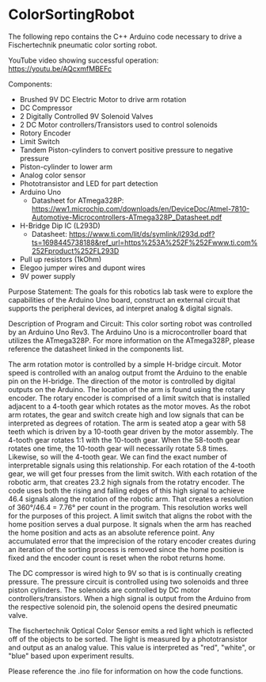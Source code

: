 # ColorSortingRobot
The following repo contains the C++ Arduino code necessary to drive a Fischertechnik pneumatic color sorting robot.

YouTube video showing successful operation:
https://youtu.be/AQcxmfMBEFc

Components:
- Brushed 9V DC Electric Motor to drive arm rotation
- DC Compressor
- 2 Digitally Controlled 9V Solenoid Valves
- 2 DC Motor controllers/Transistors used to control solenoids
- Rotory Encoder
- Limit Switch
- Tandem Piston-cylinders to convert positive pressure to negative pressure
- Piston-cylinder to lower arm
- Analog color sensor
- Phototransistor and LED for part detection
- Arduino Uno
    - Datasheet for ATmega328P: https://ww1.microchip.com/downloads/en/DeviceDoc/Atmel-7810-Automotive-Microcontrollers-ATmega328P_Datasheet.pdf
- H-Bridge Dip IC (L293D)
    - Datasheet: https://www.ti.com/lit/ds/symlink/l293d.pdf?ts=1698445738188&ref_url=https%253A%252F%252Fwww.ti.com%252Fproduct%252FL293D
- Pull up resistors (1kOhm)
- Elegoo jumper wires and dupont wires
- 9V power supply

Purpose Statement:
The goals for this robotics lab task were to explore the capabilities of the Arduino Uno board, construct an external circuit that supports the peripheral devices, ad interpret analog & digital signals. 

Description of Program and Circuit:
This color sorting robot was controlled by an Arduino Uno Rev3. The Arduino Uno is a microcontroller board that utilizes the ATmega328P. For more information on the ATmega328P, please reference the datasheet linked in the components list. 

The arm rotation motor is controlled by a simple H-bridge circuit. Motor speed is controlled with an analog output fromt the Arduino to the enable pin on the H-bridge. The direction of the motor is controlled by digital outputs on the Arduino. The location of the arm is found using the rotary encoder. The rotary encoder is comprised of a limit switch that is installed adjacent to a 4-tooth gear which rotates as the motor moves. As the robot arm rotates, the gear and switch create high and low signals that can be interpreted as degrees of rotation. The arm is seated atop a gear with 58 teeth which is driven by a 10-tooth gear driven by the motor assembly. The 4-tooth gear rotates 1:1 with the 10-tooth gear. When the 58-tooth gear rotates one time, the 10-tooth gear will necessarily rotate 5.8 times. Likewise, so will the 4-tooth gear. We can find the exact number of interpretable signals using this relationship. For each rotation of the 4-tooth gear, we will get four presses from the limit switch. With each rotation of the robotic arm, that creates 23.2 high signals from the rotatry encoder. The code uses both the rising and falling edges of this high signal to achieve 46.4 signals along the rotation of the robotic arm. That creates a resolution of 360°/46.4 = 7.76° per count in the program. This resolution works well for the purposes of this project. A limit switch that aligns the robot with the home position serves a dual purpose. It signals when the arm has reached the home position and acts as an absolute reference point. Any accumulated error that the imprecision of the rotary encoder creates during an iteration of the sorting process is removed since the home position is fixed and the encoder count is reset when the robot returns home.

The DC compressor is wired high to 9V so that is is continually creating pressure. The pressure circuit is controlled using two solenoids and three piston cylinders. The solenoids are controlled by DC motor controllers/transistors. When a high signal is output from the Arduino from the respective solenoid pin, the solenoid opens the desired pneumatic valve. 

The fischertechnik Optical Color Sensor emits a red light which is reflected off of the objects to be sorted. The light is measured by a phototransistor and output as an analog value. This value is interpreted as "red", "white", or "blue" based upon experiment results.

Please reference the .ino file for information on how the code functions.
